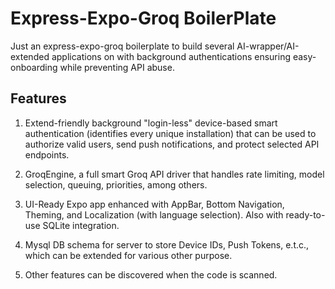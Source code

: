 # Express-Expo-Groq BoilerPlate
Just an express-expo-groq boilerplate to build several AI-wrapper/AI-extended applications on with background authentications ensuring easy-onboarding while preventing API abuse.

## Features
1. Extend-friendly background "login-less" device-based smart authentication (identifies every unique installation) that can be used to authorize valid users, send push notifications, and protect selected API endpoints.

2. GroqEngine, a full smart Groq API driver that handles rate limiting, model selection, queuing, priorities, among others.

3. UI-Ready Expo app enhanced with AppBar, Bottom Navigation, Theming, and Localization (with language selection). Also with ready-to-use SQLite integration.

4. Mysql DB schema for server to store Device IDs, Push Tokens, e.t.c., which can be extended for various other purpose.

5. Other features can be discovered when the code is scanned.